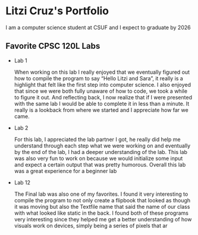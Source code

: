 # Litzi Cruz's Portfolio 

I am a computer science student at CSUF and I expect to graduate by 2026

## Favorite CPSC 120L Labs
* Lab 1
  
  When working on this lab I really enjoyed that we eventually figured out how to compile the program to say “Hello Litzi and Sara”, it really is a highlight that felt like the first step into computer science. I also enjoyed that since we were both fully unaware of how to code, we took a while to figure it out. And reflecting back, I now realize that if I were presented with the same lab I would be able to complete it in less than a minute. It really is a lookback from where we started and I appreciate how far we came. 

* Lab 2
  
  For this lab, I appreciated the lab partner I got, he really did help me understand through each step what we were working on and eventually by the end of the lab, I had a deeper understanding of the lab. This lab was also very fun to work on because we would initialize some input and expect a certain output that was pretty humorous. Overall this lab was a great experience for a beginner lab 

* Lab 12
  
  The Final lab was also one of my favorites. I found it very interesting to compile the program to not only create a flipbook that looked as though it was moving but also the Textfile name that said the name of our class with what looked like static in the back. I found both of these programs very interesting since they helped me get a better understanding of how visuals work on devices, simply being a series of pixels that ar

